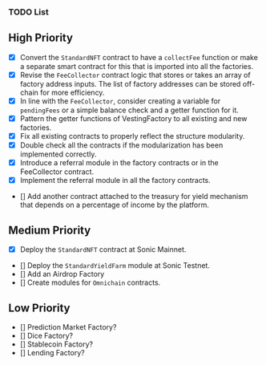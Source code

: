### TODO List

## High Priority
- [x] Convert the `StandardNFT` contract to have a `collectFee` function or make a separate smart contract for this that is imported into all the factories.
- [x] Revise the `FeeCollector` contract logic that stores or takes an array of factory address inputs. The list of factory addresses can be stored off-chain for more efficiency.
- [x] In line with the `FeeCollector`, consider creating a variable for `pendingFees` or a simple balance check and a getter function for it.
- [x] Pattern the getter functions of VestingFactory to all existing and new factories.
- [x] Fix all existing contracts to properly reflect the structure modularity.
- [x] Double check all the contracts if the modularization has been implemented correctly.
- [x] Introduce a referral module in the factory contracts or in the FeeCollector contract.
- [x] Implement the referral module in all the factory contracts.
- [] Add another contract attached to the treasury for yield mechanism that depends on a percentage of income by the platform.

## Medium Priority
- [x] Deploy the `StandardNFT` contract at Sonic Mainnet.
- [] Deploy the `StandardYieldFarm` module at Sonic Testnet.
- [] Add an Airdrop Factory
- [] Create modules for `Omnichain` contracts.

## Low Priority
- [] Prediction Market Factory?
- [] Dice Factory?
- [] Stablecoin Factory?
- [] Lending Factory?